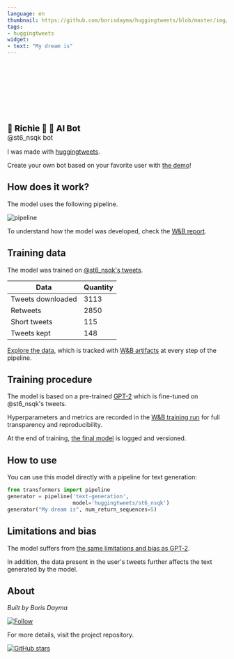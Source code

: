 ```yaml
---
language: en
thumbnail: https://github.com/borisdayma/huggingtweets/blob/master/img/logo.png?raw=true
tags:
- huggingtweets
widget:
- text: "My dream is"
---
```


<div>
<div style="width: 132px; height:132px; border-radius: 50%; background-size: cover; background-image: url('https://pbs.twimg.com/profile_images/1387592238247694336/LibAX89l_400x400.jpg')">
</div>
<div style="margin-top: 8px; font-size: 19px; font-weight: 800">🐀 Richie 🐀 🤖 AI Bot </div>
<div style="font-size: 15px">@st6_nsqk bot</div>
</div>

I was made with [huggingtweets](https://github.com/borisdayma/huggingtweets).

Create your own bot based on your favorite user with [the demo](https://colab.research.google.com/github/borisdayma/huggingtweets/blob/master/huggingtweets-demo.ipynb)!

## How does it work?

The model uses the following pipeline.

![pipeline](https://github.com/borisdayma/huggingtweets/blob/master/img/pipeline.png?raw=true)

To understand how the model was developed, check the [W&B report](https://wandb.ai/wandb/huggingtweets/reports/HuggingTweets-Train-a-Model-to-Generate-Tweets--VmlldzoxMTY5MjI).

## Training data

The model was trained on [@st6_nsqk's tweets](https://twitter.com/st6_nsqk).

| Data | Quantity |
| --- | --- |
| Tweets downloaded | 3113 |
| Retweets | 2850 |
| Short tweets | 115 |
| Tweets kept | 148 |

[Explore the data](https://wandb.ai/wandb/huggingtweets/runs/oir9k296/artifacts), which is tracked with [W&B artifacts](https://docs.wandb.com/artifacts) at every step of the pipeline.

## Training procedure

The model is based on a pre-trained [GPT-2](https://huggingface.co/gpt2) which is fine-tuned on @st6_nsqk's tweets.

Hyperparameters and metrics are recorded in the [W&B training run](https://wandb.ai/wandb/huggingtweets/runs/n8kek8ww) for full transparency and reproducibility.

At the end of training, [the final model](https://wandb.ai/wandb/huggingtweets/runs/n8kek8ww/artifacts) is logged and versioned.

## How to use

You can use this model directly with a pipeline for text generation:

```python
from transformers import pipeline
generator = pipeline('text-generation',
                     model='huggingtweets/st6_nsqk')
generator("My dream is", num_return_sequences=5)
```

## Limitations and bias

The model suffers from [the same limitations and bias as GPT-2](https://huggingface.co/gpt2#limitations-and-bias).

In addition, the data present in the user's tweets further affects the text generated by the model.

## About

*Built by Boris Dayma*

[![Follow](https://img.shields.io/twitter/follow/borisdayma?style=social)](https://twitter.com/intent/follow?screen_name=borisdayma)

For more details, visit the project repository.

[![GitHub stars](https://img.shields.io/github/stars/borisdayma/huggingtweets?style=social)](https://github.com/borisdayma/huggingtweets)
